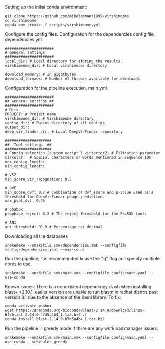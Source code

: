 
Setting up the initial conda environment:
```console
git clone https://github.com/mikeloomans1999/virshimeome
cd virshimeome
conda env create -f scripts/virshimeome.yml
```

Configure the config files.
Configuration for the dependencies config file, dependencies.yml.

```
######################
# General settings
######################
local_dir: # Local directory for storing the results. 
virshimeome_dir: # Local virshimeome directory

download_memory: # In gigatbytes
download_threads: # Number of threads available for downloads

```

Configuration for the pipeline execution, main.yml.
```
######################
## General settings ##
######################
# Dirs
PROJECT: # Project name
virshimeome_dir: # Virshimeome directory
contig_dir: # Parent directory of all contigs
output_dir: 
deep_vir_finder_dir: # Local DeepVirFinder repository

#####################
##  Tool settings  ##
#####################
# Contig selection (custom script & virsorter2) # Filtration parameter
circular:  # Special characters or words mentioned in sequence IDs
max_contig_length: 
min_contig_length: 

# VS2
min_score_vir_recognition: 0.5

# DVF
min_score_dvf: 0.7 # Combination of dvf_score and p-value used as a threshold for DeepVirFinder phage prediction.
max_pval_dvf: 0.05 

# phabox
prophage_reject: 0.2 # The reject threshold for the PhaBOX tools

# ANI
ani_threshold: 99.9 # Percentage not decimal
```

Downloading all the databases
```console
snakemake --snakefile smk/dependencies.smk --configfile config/dependencies.yaml --use-conda
```

Run the pipeline, it is recommended to use the "-j" flag and specify multiple cores to use.
```console
snakemake --snakefile smk/main.smk --configfile config/main.yaml --use-conda
```
Known issues:
There is a nonexistent dependency clash when installing blast+ >2.10.1, earlier version are unable to run  blastn in redhat distros past version 8.1 due to the absence of the libsnl library. 
To fix:
```console
conda activate phabox 
wget https://anaconda.org/bioconda/blast/2.14.0/download/linux-64/blast-2.14.0-h7d5a4b4_1.tar.bz2 ./
conda install blast-2.14.0-h7d5a4b4_1.tar.bz2
```
Run the pipeline in greedy mode if  there are any workload manager issues.
```console
snakemake --snakefile smk/main.smk --configfile config/main.yaml --use-conda --scheduler greedy
```

